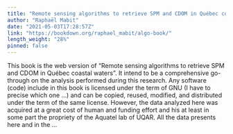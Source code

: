 ```yaml
---
title: "Remote sensing algorithms to retrieve SPM and CDOM in Québec coastal waters"
author: "Raphaël Mabit"
date: "2021-05-03T17:28:57Z"
link: "https://bookdown.org/raphael_mabit/algo-book/"
length_weight: "28%"
pinned: false
---
```


This book is the web version of “Remote sensing algorithms to retrieve SPM and CDOM in Québec coastal waters”.
It intend to be a comprehensive go-through on the analysis performed during this research. Any software (code)
include in this book is licensed under the term of GNU
(I have to precise which one …) and can be copied, reused, modified, and distributed under the term of the same license.
However, the data analyzed here was acquired at a great cost of human and funding effort and his at least in some part the propriety of the
Aquatel lab of UQAR.
All the data presents here and in the ...
